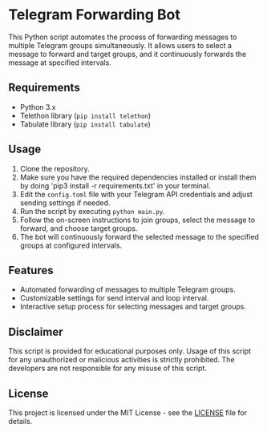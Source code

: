 # Telegram Forwarding Bot

This Python script automates the process of forwarding messages to multiple Telegram groups simultaneously. It allows users to select a message to forward and target groups, and it continuously forwards the message at specified intervals.

## Requirements

- Python 3.x
- Telethon library (`pip install telethon`)
- Tabulate library (`pip install tabulate`)

## Usage

1. Clone the repository.
2. Make sure you have the required dependencies installed or install them by doing 'pip3 install -r requirements.txt' in your terminal.
3. Edit the `config.toml` file with your Telegram API credentials and adjust sending settings if needed.
4. Run the script by executing `python main.py`.
5. Follow the on-screen instructions to join groups, select the message to forward, and choose target groups.
6. The bot will continuously forward the selected message to the specified groups at configured intervals.

## Features

- Automated forwarding of messages to multiple Telegram groups.
- Customizable settings for send interval and loop interval.
- Interactive setup process for selecting messages and target groups.

## Disclaimer

This script is provided for educational purposes only. Usage of this script for any unauthorized or malicious activities is strictly prohibited. The developers are not responsible for any misuse of this script.

## License

This project is licensed under the MIT License - see the [LICENSE](LICENSE) file for details.
